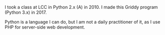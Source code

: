 I took a class at LCC in Python 2.x (A) in 2010.
I made this Griddy program (Python 3.x) in 2017.

Python is a language I can do, but I am
not a daily practitioner of it, as I use
PHP for server-side web development.
